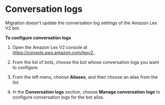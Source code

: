 # Conversation logs<a name="message-logs"></a>

Migration doesn't update the conversation log settings of the Amazon Lex V2 bot\. 

**To configure conversation logs**

1. Open the Amazon Lex V2 console at [ https://console\.aws\.amazon\.com/lexv2 ](https://console.aws.amazon.com/lexv2)\.

1. From the list of bots, choose the bot whose conversation logs you want to configure\.

1. From the left menu, choose **Aliases**, and then choose an alias from the list\.

1. In the **Conversation logs** section, choose **Manage conversation logs** to configure conversation logs for the bot alias\.